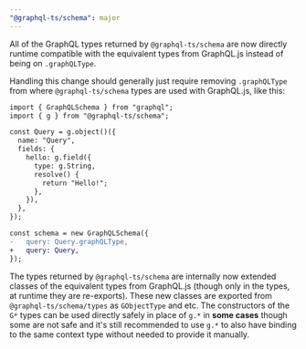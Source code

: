 ```yaml
---
"@graphql-ts/schema": major
---
```


All of the GraphQL types returned by `@graphql-ts/schema` are now directly runtime compatible with the equivalent types from GraphQL.js instead of being on `.graphQLType`.

Handling this change should generally just require removing `.graphQLType` from where `@graphql-ts/schema` types are used with GraphQL.js, like this:

```diff
import { GraphQLSchema } from "graphql";
import { g } from "@graphql-ts/schema";

const Query = g.object()({
  name: "Query",
  fields: {
    hello: g.field({
      type: g.String,
      resolve() {
        return "Hello!";
      },
    }),
  },
});

const schema = new GraphQLSchema({
-   query: Query.graphQLType,
+   query: Query,
});
```

The types returned by `@graphql-ts/schema` are internally now extended classes of the equivalent types from GraphQL.js (though only in the types, at runtime they are re-exports). These new classes are exported from `@graphql-ts/schema/types` as `GObjectType` and etc. The constructors of the `G*` types can be used directly safely in place of `g.*` in **some cases** though some are not safe and it's still recommended to use `g.*` to also have binding to the same context type without needed to provide it manually.
